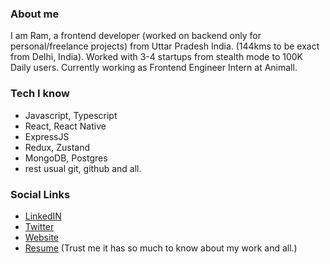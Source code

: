 
### About me 

I am Ram, a frontend developer (worked on backend only for personal/freelance projects) from Uttar Pradesh India. (144kms to be exact from Delhi, India). Worked with 3-4 startups from stealth mode to 100K Daily users. Currently working as Frontend Engineer Intern at Animall.


### Tech I know
- Javascript, Typescript
- React, React Native
- ExpressJS
- Redux, Zustand
- MongoDB, Postgres
- rest usual git, github and all.

### Social Links 

- [LinkedIN](https://linkedin.com/in/ramgoel)
- [Twitter](https://twitter.com/theRamGoel)
- [Website](https://ramgoel.me)
- [Resume](https://drive.google.com/file/d/1ohwYW4ts46aeLHERZDFyv_t-kMAW09Yg/view?usp=sharing) (Trust me it has so much to know about my work and all.)


